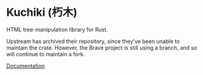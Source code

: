 # Kuchiki (朽木)

HTML tree-manipulation library for Rust.

Upstream has archived their repository, since they've been unable
to maintain the crate. However, the Brave project is still using
a branch, and so will continue to maintain a fork.

[Documentation](https://docs.rs/kuchiki)
